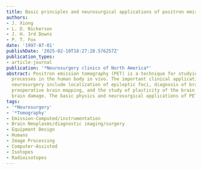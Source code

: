 ```yaml
---
title: Basic principles and neurosurgical applications of positron emission tomography.
authors:
- J. Xiong
- L. D. Nickerson
- J. H. 3rd Downs
- P. T. Fox
date: '1997-07-01'
publishDate: '2025-02-10T18:27:28.576257Z'
publication_types:
- article-journal
publication: '*Neurosurgery clinics of North America*'
abstract: Positron emission tomography (PET) is a technique for studying functional
  processes in the human body in vivo. The important clinical applications of PET  in
  neurosurgery include localization of epileptic foci, diagnosis of brain  tumors,
  preoperative brain mapping, and the study of plasticity of the brain  following
  brain damage. The basic physics and neurosurgical applications of PET  are presented.
tags:
- '*Neurosurgery'
- '*Tomography'
- Emission-Computed/instrumentation
- Brain Neoplasms/diagnostic imaging/surgery
- Equipment Design
- Humans
- Image Processing
- Computer-Assisted
- Isotopes
- Radioisotopes
---
```

